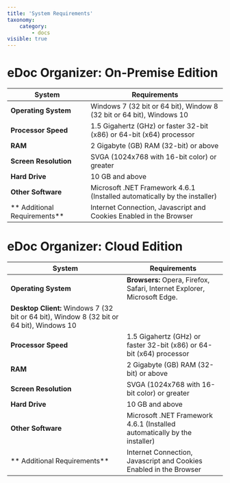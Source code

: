 ```yaml
---
title: 'System Requirements'
taxonomy:
    category:
        - docs
visible: true
---
```


# **eDoc Organizer: On-Premise Edition**

| **System**  | **Requirements** |
| ------------- | ------------- |
| **Operating System**  | Windows 7 (32 bit or 64 bit), Window  8 (32 bit or 64 bit), Windows 10 |
| **Processor Speed**  | 1.5 Gigahertz (GHz) or faster 32-bit (x86) or 64-bit (x64) processor |
| **RAM**  | 2 Gigabyte (GB) RAM (32-bit) or above|
| **Screen Resolution**  | SVGA (1024x768 with 16-bit color) or greater |
| **Hard Drive**  | 10 GB and above  |
| **Other Software**  | Microsoft .NET Framework 4.6.1 (Installed automatically by the installer) |
| ** Additional Requirements**  | Internet Connection, Javascript and Cookies Enabled in the Browser |


# **eDoc Organizer: Cloud Edition**

| **System**  | **Requirements** |
| ------------- | ------------- |
| **Operating System**  | **Browsers:** Opera, Firefox, Safari, Internet Explorer, Microsoft Edge. 
**Desktop Client:** Windows 7 (32 bit or 64 bit), Window  8 (32 bit or 64 bit), Windows 10 |
| **Processor Speed**  | 1.5 Gigahertz (GHz) or faster 32-bit (x86) or 64-bit (x64) processor |
| **RAM**  | 2 Gigabyte (GB) RAM (32-bit) or above|
| **Screen Resolution**  | SVGA (1024x768 with 16-bit color) or greater |
| **Hard Drive**  | 10 GB and above  |
| **Other Software**  | Microsoft .NET Framework 4.6.1 (Installed automatically by the installer) |
| ** Additional Requirements**  | Internet Connection, Javascript and Cookies Enabled in the Browser |